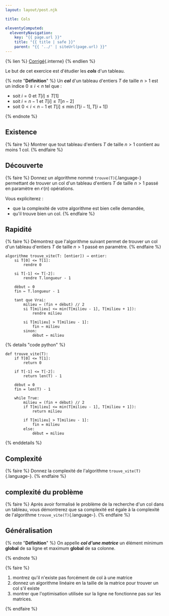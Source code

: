 ```yaml
---
layout: layout/post.njk

title: Cols

eleventyComputed:
  eleventyNavigation:
    key: "{{ page.url }}"
    title: "{{ title | safe }}"
    parent: "{{ '../' | siteUrl(page.url) }}"
---
```


{% lien %}
[Corrigé](./corrigé){.interne}
{% endlien %}

Le but de cet exercice est d'étudier les **_cols_** d'un tableau.

{% note "**Définition**" %}
Un **_col_** d'un tableau d'entiers $T$ de taille $n > 1$ est un indice $0 \leq i < n$ tel que :

- soit $i = 0$ et $T[i] \leq T[1]$
- soit $i = n-1$ et $T[i] \leq T[n-2]$
- soit $0 < i < n-1$ et $T[i] \leq \min(T[i-1], T[i+1])$

{% endnote %}

## Existence

{% faire %}
Montrer que tout tableau d'entiers $T$ de taille $n > 1$ contient au moins 1 col.
{% endfaire %}

## Découverte

{% faire %}
Donnez un algorithme nommé `trouve(T)`{.language-} permettant de trouver un col d'un tableau d'entiers $T$ de taille $n > 1$ passé en paramètre en $\mathcal{O}(n)$ opérations.

Vous expliciterez :

- que la complexité de votre algorithme est bien celle demandée,
- qu'il trouve bien un col.
{% endfaire %}

## Rapidité

{% faire %}
Démontrez que l'algorithme suivant permet de trouver un col d'un tableau d'entiers $T$ de taille $n > 1$ passé en paramètre.
{% endfaire %}

```pseudocode
algorithme trouve_vite(T: [entier]) → entier:
    si T[0] <= T[1]:
        rendre 0

    si T[-1] <= T[-2]:
        rendre T.longueur - 1

    début ← 0
    fin ← T.longueur - 1

    tant que Vrai:
        milieu ← (fin + début) // 2
        si T[milieu] <= min(T[milieu - 1], T[milieu + 1]):
            rendre milieu

        si T[milieu] > T[milieu - 1]:
            fin ← milieu
        sinon:
            début ← milieu
```

{% details "code python" %}

```python/
def trouve_vite(T):
    if T[0] <= T[1]:
        return 0

    if T[-1] <= T[-2]:
        return len(T) - 1

    début = 0
    fin = len(T) - 1

    while True:
        milieu = (fin + début) // 2
        if T[milieu] <= min(T[milieu - 1], T[milieu + 1]):
            return milieu

        if T[milieu] > T[milieu - 1]:
            fin = milieu
        else:
            début = milieu

```

{% enddetails %}

## Complexité

{% faire %}
Donnez la complexité de l'algorithme `trouve_vite(T)`{.language-}.
{% endfaire %}

## complexité du problème

{% faire %}
Après avoir formalisé le problème de la recherche d'un col dans un tableau, vous démontrerez que sa complexité est égale à la complexité de l'algorithme `trouve_vite(T)`{.language-}.
{% endfaire %}

## Généralisation

{% note "**Définition**" %}
On appelle **_col d'une matrice_** un élément minimum **global** de sa ligne et maximum **global** de sa colonne.

{% endnote %}

{% faire %}

1. montrez qu'il n'existe pas forcément de col à une matrice
2. donnez un algorithme linéaire en la taille de la matrice pour trouver un col s'il existe
3. montrer que l'optimisation utilisée sur la ligne ne fonctionne pas sur les matrices.

{% endfaire %}
